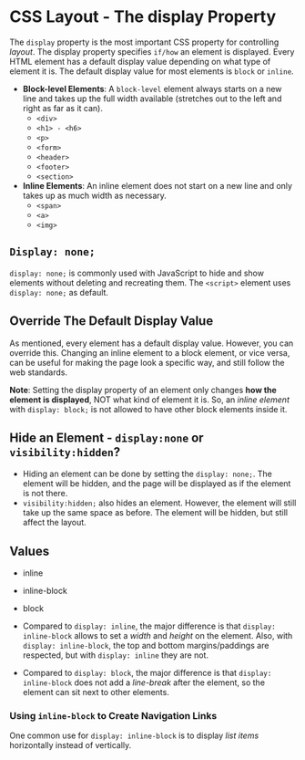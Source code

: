 # CSS Layout - The display Property
The `display` property is the most important CSS property for controlling _layout_. The display property specifies `if/how` an element is displayed. Every HTML element has a default display value depending on what type of element it is. The default display value for most elements is `block` or `inline`.

* **Block-level Elements**: A `block-level` element always starts on a new line and takes up the full width available (stretches out to the left and right as far as it can).
  * `<div>`
  * `<h1> - <h6>`
  * `<p>`
  * `<form>`
  * `<header>`
  * `<footer>`
  * `<section>`
* **Inline Elements**: An inline element does not start on a new line and only takes up as much width as necessary.
  * `<span>`
  * `<a>`
  * `<img>`
  
## `Display: none;`
`display: none;` is commonly used with JavaScript to hide and show elements without deleting and recreating them. The `<script>` element uses `display: none;` as default. 

## Override The Default Display Value
As mentioned, every element has a default display value. However, you can override this. Changing an inline element to a block element, or vice versa, can be useful for making the page look a specific way, and still follow the web standards.

**Note**: Setting the display property of an element only changes **how the element is displayed**, NOT what kind of element it is. So, an _inline element_ with `display: block;` is not allowed to have other block elements inside it.

## Hide an Element - `display:none` or `visibility:hidden`?
* Hiding an element can be done by setting the `display: none;`. The element will be hidden, and the page will be displayed as if the element is not there.
* `visibility:hidden;` also hides an element. However, the element will still take up the same space as before. The element will be hidden, but still affect the layout.

## Values
* inline
* inline-block
* block

* Compared to `display: inline`, the major difference is that `display: inline-block` allows to set a _width_ and _height_ on the element. Also, with `display: inline-block`, the top and bottom margins/paddings are respected, but with `display: inline` they are not.
* Compared to `display: block`, the major difference is that `display: inline-block` does not add a _line-break_ after the element, so the element can sit next to other elements.

### Using `inline-block` to Create Navigation Links
One common use for `display: inline-block` is to display _list items_ horizontally instead of vertically.
